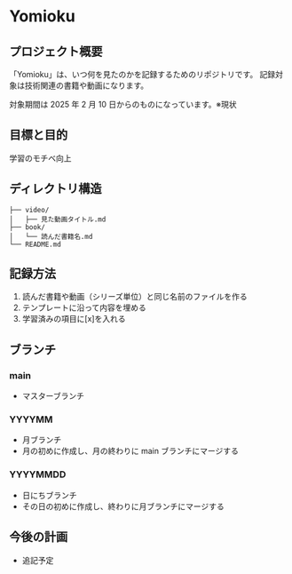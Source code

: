 # Yomioku

## プロジェクト概要

「Yomioku」は、いつ何を見たのかを記録するためのリポジトリです。
記録対象は技術関連の書籍や動画になります。

対象期間は 2025 年 2 月 10 日からのものになっています。※現状

## 目標と目的

学習のモチベ向上

## ディレクトリ構造

```
├── video/
│   ├── 見た動画タイトル.md
├── book/
│   └── 読んだ書籍名.md
└── README.md
```

## 記録方法

1. 読んだ書籍や動画（シリーズ単位）と同じ名前のファイルを作る
2. テンプレートに沿って内容を埋める
3. 学習済みの項目に[x]を入れる

## ブランチ

### main

- マスターブランチ

### YYYYMM

- 月ブランチ
- 月の初めに作成し、月の終わりに main ブランチにマージする

### YYYYMMDD

- 日にちブランチ
- その日の初めに作成し、終わりに月ブランチにマージする

## 今後の計画

- 追記予定
